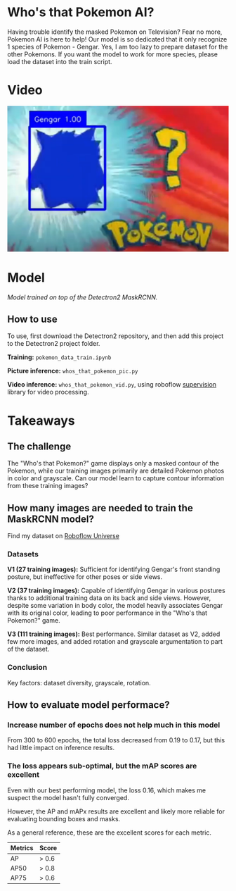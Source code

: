 # Who's that Pokemon AI? 

Having trouble identify the masked Pokemon on Television? Fear no more, Pokemon AI is here to help! Our model is so dedicated that it only recognize 1 species of Pokemon - Gengar. Yes, I am too lazy to prepare dataset for the other Pokemons. If you want the model to work for more species, please load the dataset into the train script.

# Video
[![Who's that Pokémon AI? Trained by MaskRCNN](video_cover.png)](https://www.youtube.com/watch?v=lardUAJuBno)

# Model
*Model trained on top of the Detectron2 MaskRCNN.*

## How to use
To use, first download the Detectron2 repository, and then add this project to the Detectron2 project folder.

**Training:** `pokemon_data_train.ipynb`

**Picture inference:** `whos_that_pokemon_pic.py`

**Video inference:** `whos_that_pokemon_vid.py`,  using roboflow [supervision](https://github.com/roboflow/supervision) library for video processing.

# Takeaways

## The challenge

The "Who's that Pokemon?" game displays only a masked contour of the Pokemon, while our training images primarily are detailed Pokemon photos in color and grayscale. Can our model learn to capture contour information from these training images?

## How many images are needed to train the MaskRCNN model?

Find my dataset on [Roboflow Universe](https://universe.roboflow.com/myworkspace-f4yig/whos_that_pokemon/dataset)

### Datasets
**V1 (27 training images):** Sufficient for identifying Gengar's front standing posture, but ineffective for other poses or side views.

**V2 (37 training images):** Capable of identifying Gengar in various postures thanks to additional training data on its back and side views. However, despite some variation in body color, the model heavily associates Gengar with its original color, leading to poor performance in the "Who's that Pokemon?" game.

**V3 (111 training images):** Best performance. Similar dataset as V2, added few more images, and added rotation and grayscale argumentation to part of the dataset.

### Conclusion

Key factors: dataset diversity, grayscale, rotation. 

## How to evaluate model performace?

### Increase number of epochs does not help much in this model

From 300 to 600 epochs, the total loss decreased from 0.19 to 0.17, but this had little impact on inference results.

### The loss appears sub-optimal, but the mAP scores are excellent

Even with our best performing model, the loss 0.16, which makes me suspect the model hasn't fully converged. 

However, the AP and mAPx results are excellent and likely more reliable for evaluating bounding boxes and masks.

As a general reference, these are the excellent scores for each metric.

| Metrics  | Score   |
| ------------ | ------------ |
| AP  | > 0.6  |
| AP50  | > 0.8  |
| AP75 | > 0.6 |




